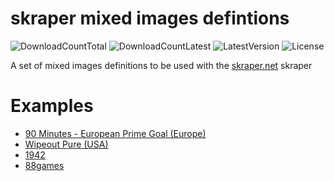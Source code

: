 # skraper mixed images defintions
![DownloadCountTotal](https://img.shields.io/github/downloads/joyrider3774/skraper_mixed_images/total?label=total%20downloads&style=plastic) ![DownloadCountLatest](https://img.shields.io/github/downloads/joyrider3774/skraper_mixed_images/latest/total?style=plastic) ![LatestVersion](https://img.shields.io/github/v/tag/joyrider3774/skraper_mixed_images?label=Latest%20version&style=plastic) ![License](https://img.shields.io/github/license/joyrider3774/skraper_mixed_images?style=plastic)

A set of mixed images definitions to be used with the [skraper.net](https://www.skraper.net) skraper

# Examples
* [90 Minutes - European Prime Goal (Europe)](./examples/90%20Minutes%20-%20European%20Prime%20Goal%20(Europe).md)
* [Wipeout Pure (USA)](./examples/Wipeout%20Pure%20(USA).md)
* [1942](./examples/1942.md)
* [88games](./examples/88games.md)
